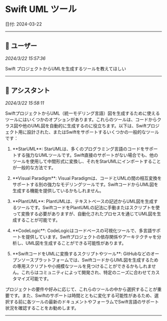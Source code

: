 # Swift UML ツール

日付: 2024-03-22

---

## 👤 ユーザー
*2024/3/22 15:57:36*

Swift プロジェクトからUMLを生成するツールを教えてほしい

---

## 🤖 アシスタント
*2024/3/22 15:58:11*

SwiftプロジェクトからUML（統一モデリング言語）図を生成するために使えるツールにはいくつかのオプションがあります。これらのツールは、コードからクラス図や他のUML図を自動的に生成するのに役立ちます。以下は、Swiftプロジェクト用に設計された、またはSwiftをサポートするいくつかの一般的なツールです：

1. \*\*StarUML\*\*: StarUMLは、多くのプログラミング言語のコードをサポートする強力なUMLツールです。Swift直接のサポートがない場合でも、他のツールを使用して中間形式に変換し、それをStarUMLにインポートすることが一般的な方法です。

2. \*\*Visual Paradigm\*\*: Visual Paradigmは、コードとUMLの間の相互変換をサポートする別の強力なモデリングツールです。SwiftコードからUML図を生成する機能を提供しているかもしれません。

3. \*\*PlantUML\*\*: PlantUMLは、テキストベースの記述からUML図を生成するツールです。SwiftコードをPlantUMLの記法に手動またはスクリプトを使って変換する必要がありますが、自動化されたプロセスを通じてUML図を生成することが可能です。

4. \*\*CodeLogic\*\*: CodeLogicはコードベースの可視化ツールで、多言語サポートを提供しています。Swiftプロジェクトの依存関係やアーキテクチャを分析し、UML図を生成することができる可能性があります。

5. \*\*SwiftコードをUMLに変換するスクリプトやツール\*\*: GitHubなどのオープンソースプラットフォームでは、SwiftコードからUML図を生成するための専用スクリプトや小規模なツールを見つけることができるかもしれません。これらはコミュニティによって開発され、特定のニーズに合わせてカスタマイズ可能です。

プロジェクトの要件や好みに応じて、これらのツールの中から選択することが重要です。また、Swiftのサポートは時間とともに変化する可能性があるため、選択する前に各ツールの最新のドキュメントやフォーラムでSwift言語のサポート状況を確認することをお勧めします。

---
